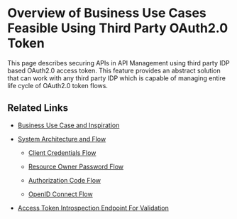 ﻿---
sidebar_position: 1
---

# Overview of Business Use Cases Feasible Using Third Party OAuth2.0 Token

<head>
  <meta name="guidename" content="API Management"/>
  <meta name="context" content="GUID-0b767b9a-fa7e-443d-a911-dc9939173397"/>
</head>


This page describes securing APIs in  API Management using third party IDP based OAuth2.0 access token. This feature provides an abstract solution that can work with any third party IDP which is capable of managing entire life cycle of OAuth2.0 token flows. 

## Related Links

- [Business Use Case and Inspiration](Business_use_case_and_inspiration.md)

- [System Architecture and Flow](./SystemArchitectureandFlow/Overview.md) 

  - [Client Credentials Flow](SystemArchitectureandFlow/Client_credentials_flow.md)

  - [Resource Owner Password Flow](SystemArchitectureandFlow/Resource_owner_password_flow.md)

  - [Authorization Code Flow](SystemArchitectureandFlow/Authorization_code_flow.md)

  - [OpenID Connect Flow](SystemArchitectureandFlow/OpenID_connect_flow.md)
  
- [Access Token Introspection Endpoint For Validation](Access_token_introspection_endpoint_for_validation.md)
